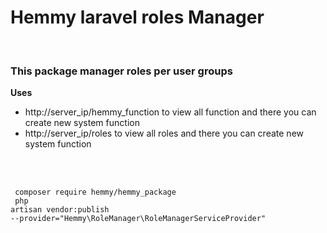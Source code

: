 <h1>Hemmy laravel roles Manager</h1>
</br>
<h3>This package manager roles per user groups</h3>

<b>Uses</b>
<ul>
    <li>http://server_ip/hemmy_function to view all function and there you can create new system function</li>
    <li>http://server_ip/roles to view all roles and there you can create new system function</li>
</ul>

<br>
<br>

<code> composer require hemmy/hemmy_package </code>
</br>
<code> php artisan vendor:publish --provider="Hemmy\RoleManager\RoleManagerServiceProvider" </code>